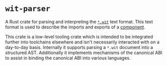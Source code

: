 # `wit-parser`

A Rust crate for parsing and interpreting the [`*.wit`][wit] text format. This
text format is used to describe the imports and exports of a [component].

[wit]: https://github.com/WebAssembly/component-model/blob/main/design/mvp/WIT.md
[component]: https://github.com/webassembly/component-model

This crate is a low-level tooling crate which is intended to be integrated
further into toolchains elsewhere and isn't necessarily interacted with on a
day-to-day basis. Internally it supports parsing a `*.wit` document into a
structured AST. Additionally it implements mechanisms of the canonical ABI to
assist in binding the canonical ABI into various languages.

